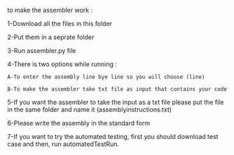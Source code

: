 to make the assembler work :

1-Download all the files in this folder 

2-Put them in a seprate folder 

3-Run assembler.py file

4-There is two options while running :

	A-To enter the assembly line bye line so you will choose (line)
	
	B-To make the assembler take txt file as input that contains your code
	
5-If you want the assembler to take the input as a txt file please put the file in the same folder and name it (assemblyinstructions.txt)

6-Please write the assembly in the standard form 

7-If you want to try the automated testing, first you should download test case and then, run automatedTestRun.  
